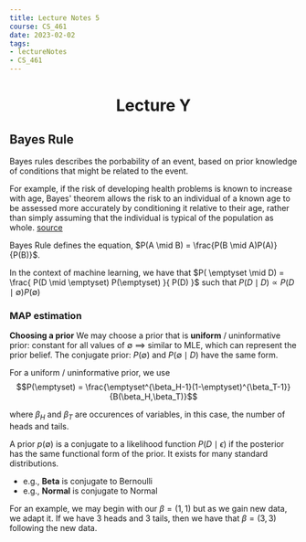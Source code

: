 ```yaml
---
title: Lecture Notes 5
course: CS_461
date: 2023-02-02
tags: 
- lectureNotes
- CS_461
---
```


<center><h1>Lecture Y</h1></center>


## Bayes Rule
Bayes rules describes the porbability of an event, based on prior knowledge of conditions that might be related to the event.

For example, if the risk of developing health problems is known to increase with age, Bayes' theorem allows the risk to an individual of a known age to be assessed more accurately by conditioning it relative to their age, rather than simply assuming that the individual is typical of the population as whole.
[source](https://en.wikipedia.org/wiki/Bayes%27_theorem)

Bayes Rule defines the equation, $P(A \mid B) = \frac{P(B \mid A)P(A)}{P(B)}$.

In the context of machine learning, we have that $P( \emptyset \mid D) = \frac{ P(D \mid \emptyset) P(\emptyset) }{ P(D) }$
such that $P(D \mid D) \propto P(D \mid \emptyset) P(\emptyset)$

### MAP estimation
**Choosing a prior**
We may choose a prior that is **uniform** / uninformative prior: constant for all values of $\emptyset$ ==> similar to MLE, which can represent the prior belief.
The conjugate prior: $P( \emptyset)$ and $P( \emptyset \mid D)$ have the same form.

For a uniform / uninformative prior, we use $$P(\emptyset) = \frac{\emptyset^{\beta_H-1}(1-\emptyset)^{\beta_T-1}}{B(\beta_H,\beta_T)}$$

where $\beta_H$ and $\beta_T$ are occurences of variables, in this case, the number of heads and tails.

A prior $p(\emptyset)$ is a conjugate to a likelihood function $P(D \mid \epsilon)$ if the posterior has the same functional form of the prior. It exists for many standard distributions.
- e.g., **Beta** is conjugate to Bernoulli
- e.g., **Normal** is conjugate to Normal

For an example, we may begin with our $\beta = (1,1)$ but as we gain new data, we adapt it. If we have 3 heads and 3 tails, then we have that $\beta = (3,3)$ following the new data.